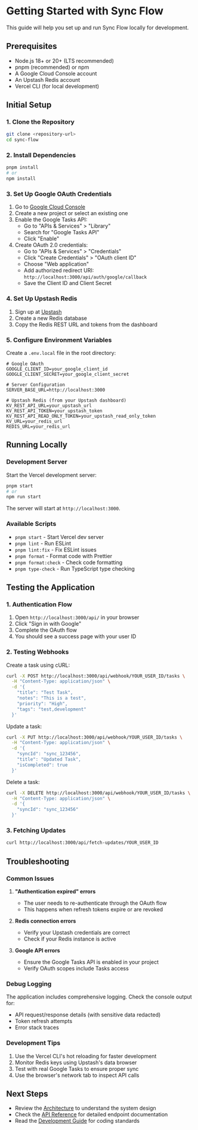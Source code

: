# Getting Started with Sync Flow

This guide will help you set up and run Sync Flow locally for development.

## Prerequisites

- Node.js 18+ or 20+ (LTS recommended)
- pnpm (recommended) or npm
- A Google Cloud Console account
- An Upstash Redis account
- Vercel CLI (for local development)

## Initial Setup

### 1. Clone the Repository

```bash
git clone <repository-url>
cd sync-flow
```

### 2. Install Dependencies

```bash
pnpm install
# or
npm install
```

### 3. Set Up Google OAuth Credentials

1. Go to [Google Cloud Console](https://console.cloud.google.com/)
2. Create a new project or select an existing one
3. Enable the Google Tasks API:
   - Go to "APIs & Services" > "Library"
   - Search for "Google Tasks API"
   - Click "Enable"
4. Create OAuth 2.0 credentials:
   - Go to "APIs & Services" > "Credentials"
   - Click "Create Credentials" > "OAuth client ID"
   - Choose "Web application"
   - Add authorized redirect URI: `http://localhost:3000/api/auth/google/callback`
   - Save the Client ID and Client Secret

### 4. Set Up Upstash Redis

1. Sign up at [Upstash](https://upstash.com/)
2. Create a new Redis database
3. Copy the Redis REST URL and tokens from the dashboard

### 5. Configure Environment Variables

Create a `.env.local` file in the root directory:

```env
# Google OAuth
GOOGLE_CLIENT_ID=your_google_client_id
GOOGLE_CLIENT_SECRET=your_google_client_secret

# Server Configuration
SERVER_BASE_URL=http://localhost:3000

# Upstash Redis (from your Upstash dashboard)
KV_REST_API_URL=your_upstash_url
KV_REST_API_TOKEN=your_upstash_token
KV_REST_API_READ_ONLY_TOKEN=your_upstash_read_only_token
KV_URL=your_redis_url
REDIS_URL=your_redis_url
```

## Running Locally

### Development Server

Start the Vercel development server:

```bash
pnpm start
# or
npm run start
```

The server will start at `http://localhost:3000`.

### Available Scripts

- `pnpm start` - Start Vercel dev server
- `pnpm lint` - Run ESLint
- `pnpm lint:fix` - Fix ESLint issues
- `pnpm format` - Format code with Prettier
- `pnpm format:check` - Check code formatting
- `pnpm type-check` - Run TypeScript type checking

## Testing the Application

### 1. Authentication Flow

1. Open `http://localhost:3000/api/` in your browser
2. Click "Sign in with Google"
3. Complete the OAuth flow
4. You should see a success page with your user ID

### 2. Testing Webhooks

Create a task using cURL:

```bash
curl -X POST http://localhost:3000/api/webhook/YOUR_USER_ID/tasks \
  -H "Content-Type: application/json" \
  -d '{
    "title": "Test Task",
    "notes": "This is a test",
    "priority": "High",
    "tags": "test,development"
  }'
```

Update a task:

```bash
curl -X PUT http://localhost:3000/api/webhook/YOUR_USER_ID/tasks \
  -H "Content-Type: application/json" \
  -d '{
    "syncId": "sync_123456",
    "title": "Updated Task",
    "isCompleted": true
  }'
```

Delete a task:

```bash
curl -X DELETE http://localhost:3000/api/webhook/YOUR_USER_ID/tasks \
  -H "Content-Type: application/json" \
  -d '{
    "syncId": "sync_123456"
  }'
```

### 3. Fetching Updates

```bash
curl http://localhost:3000/api/fetch-updates/YOUR_USER_ID
```

## Troubleshooting

### Common Issues

1. **"Authentication expired" errors**
   - The user needs to re-authenticate through the OAuth flow
   - This happens when refresh tokens expire or are revoked

2. **Redis connection errors**
   - Verify your Upstash credentials are correct
   - Check if your Redis instance is active

3. **Google API errors**
   - Ensure the Google Tasks API is enabled in your project
   - Verify OAuth scopes include Tasks access

### Debug Logging

The application includes comprehensive logging. Check the console output for:
- API request/response details (with sensitive data redacted)
- Token refresh attempts
- Error stack traces

### Development Tips

1. Use the Vercel CLI's hot reloading for faster development
2. Monitor Redis keys using Upstash's data browser
3. Test with real Google Tasks to ensure proper sync
4. Use the browser's network tab to inspect API calls

## Next Steps

- Review the [Architecture](./Architecture.md) to understand the system design
- Check the [API Reference](./API.md) for detailed endpoint documentation
- Read the [Development Guide](./Development.md) for coding standards

